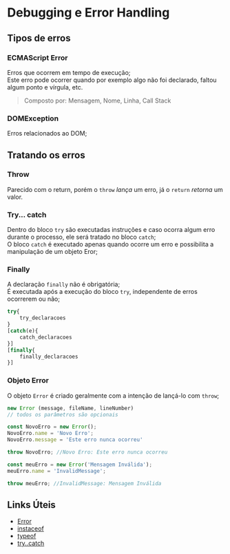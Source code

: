 # Debugging e Error Handling
## Tipos de erros
### ECMAScript Error  
Erros que ocorrem em tempo de execução;  
Este erro pode ocorrer quando por exemplo algo não foi declarado, faltou algum ponto e vírgula, etc.
>Composto por: Mensagem, Nome, Linha, Call Stack  

### DOMException
Erros relacionados ao DOM;  

## Tratando os erros
### Throw
Parecido com o return, porém o `throw` *lança* um erro, já o `return` *retorna* um valor.

### Try... catch
Dentro do bloco `try` são executadas instruções e caso ocorra algum erro durante o processo, ele será tratado no bloco `catch`;  
O bloco `catch` é executado apenas quando ocorre um erro e possibilita a manipulação de um objeto Eror;  

### Finally
A declaração `finally` não é obrigatória;  
É executada após a execução do bloco `try`, independente de erros ocorrerem ou não;  

```js
try{
    try_declaracoes
}
[catch(e){
    catch_declaracoes
}]
[finally{
    finally_declaracoes
}]
```

### Objeto Error
O objeto `Error` é criado geralmente com a intenção de lançá-lo com `throw`;  

```js
new Error (message, fileName, lineNumber)
// todos os parâmetros são opcionais

const NovoErro = new Error();
NovoErro.name = 'Novo Erro';
NovoErro.message = 'Este erro nunca ocorreu'

throw NovoErro; //Novo Erro: Este erro nunca ocorreu

const meuErro = new Error('Mensagem Inválida');
meuErro.name = 'InvalidMessage';

throw meuErro; //InvalidMessage: Mensagem Inválida
```

## Links Úteis
- [Error](https://developer.mozilla.org/pt-BR/docs/Web/JavaScript/Reference/Global_Objects/Error)
- [instaceof](https://developer.mozilla.org/pt-BR/docs/Web/JavaScript/Reference/Operators/instanceof)
- [typeof](https://developer.mozilla.org/pt-BR/docs/Web/JavaScript/Reference/Operators/typeof)
- [try..catch](https://developer.mozilla.org/pt-BR/docs/Web/JavaScript/Reference/Statements/try...catch)